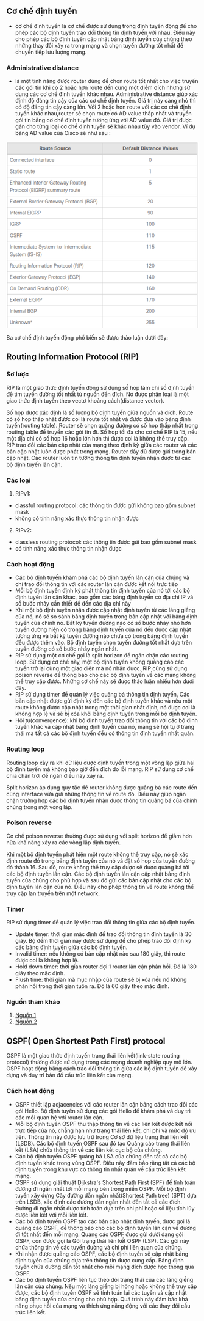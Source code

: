 ## Cơ chế định tuyến
- cơ chế định tuyến là cơ chế được sử dụng trong định tuyến động để cho phép các bộ định tuyến trao đổi thông tin định tuyến với nhau. Điều này cho phép các bộ định tuyến cập nhật bảng định tuyến của chúng theo những thay đổi xảy ra trong mạng và chọn tuyến đường tốt nhất để chuyển tiếp lưu lượng mạng.

### Administrative distance
 - là một tính năng được router dùng để chọn route tốt nhất cho việc truyền các gói tin khi có 2 hoặc hơn route đến cùng một điểm đích nhưng sử dụng các cơ chế định tuyến khác nhau. Administrative distance giúp xác định độ đáng tin cậy của các cơ chế định tuyến. Giá trị này càng nhỏ thì có độ đáng tin cậy càng lớn. Với 2 hoặc hơn route với các cơ chế định tuyến khác nhau,router sẽ chọn route có AD value thấp nhất và truyền gói tin bằng cơ chế định tuyến tương ứng với AD value đó.  Giá trị được gán cho từng loại cơ chế định tuyến sẽ khác nhau tùy vào vendor.
 Ví dụ bảng AD value của Cisco sẽ như sau :
 
 ![pic](images/cisco.png)
 
Ba cơ chế định tuyến động phổ biến sẽ được thảo luận dưới đây:

## Routing Information Protocol (RIP)
### Sơ lược 
RIP là một giao thức định tuyến động sử dụng số hop làm chỉ số định tuyến để tìm tuyến đường tốt nhất từ nguồn đến đích. Nó được phân loại là một giao thức định tuyến theo vectơ khoảng cách(distance vector).

Số hop được xác định là số lượng bộ định tuyến giữa nguồn và đích. Route có số hop thấp nhất được coi là route tốt nhất và được đưa vào bảng định tuyến(routing table). Router sẽ chọn quãng đường có số hop thấp nhất trong routing table để truyền các gói tin đi. Số hop tối đa cho cơ chế RIP là 15, nếu một địa chỉ có số hop 16 hoặc lớn hơn thì được coi là không thể truy cập.
 RIP trao đổi các bản cập nhật của mạng theo định kỳ giữa các router và các bản cập nhật luôn được phát trong mạng. Router đầy đủ được gửi trong bản cập nhật. Các router luôn tin tưởng thông tin định tuyến nhận được từ các bộ định tuyến lân cận.
### Các loại
1. RIPv1:
+ classful routing protocol: các thông tin được gửi không bao gồm subnet mask
+ không có tính năng xác thực thông tin nhận được
2. RIPv2:
+ classless routing protocol: các thông tin được gửi bao gồm subnet mask
+ có tính năng xác thực thông tin nhận được

### Cách hoạt động
- Các bộ định tuyến khám phá các bộ định tuyến lân cận của chúng và chỉ trao đổi thông tin với các router lân cận được kết nối trực tiếp
- Mỗi bộ định tuyến định kỳ phát thông tin định tuyến của nó tới các bộ định tuyến lân cận khác, bao gồm các bảng định tuyến có địa chỉ IP và số bước nhảy cần thiết để đến các địa chỉ này
- Khi một bộ định tuyến nhận được cập nhật định tuyến từ các láng giềng của nó, nó sẽ so sánh bảng định tuyến trong bản cập nhật với bảng định tuyến của chính nó. Bất kỳ tuyến đường nào có số bước nhảy nhỏ hơn tuyến đường hiện có trong bảng định tuyến của nó đều được cập nhật tương ứng và bất kỳ tuyến đường nào chưa có trong bảng định tuyến đều được thêm vào. Bộ định tuyến chọn tuyến đường tốt nhất dựa trên tuyến đường có số bước nhảy ngắn nhất.
- RIP sử dụng một cơ chế gọi là split horizon để ngăn chặn các routing loop. Sử dụng cơ chế này, một bộ định tuyến không quảng cáo các tuyến trở lại cùng một giao diện mà nó nhận được. RIP cũng sử dụng poison reverse để thông báo cho các bộ định tuyến về các mạng không thể truy cập được. Những cơ chế này sẽ được thảo luận nhiều hơn dưới đây.
- RIP sử dụng timer để quản lý việc quảng bá thông tin định tuyến. Các bản cập nhật được gửi định kỳ đến các bộ định tuyến khác và nếu một route không được cập nhật trong một thời gian nhất định, nó được coi là không hợp lệ và sẽ bị xóa khỏi bảng định tuyến trong mỗi bộ định tuyến.
- Hội tụ(convergence): khi bộ định tuyến trao đổi thông tin với các bộ định tuyến khác và cập nhật bảng định tuyến của nó, mạng sẽ hội tụ ở trạng thái mà tất cả các bộ định tuyến đều có thông tin định tuyến nhất quán.

### Routing loop
Routing loop xảy ra khi dữ liệu được định tuyến trong một vòng lặp giữa hai bộ định tuyến mà không bao giờ đến đích do lỗi mạng. RIP sử dụng cơ chế chia chân trời để ngăn điều này xảy ra.

Split horizon áp dụng quy tắc để router không được quảng bá các route đến cùng interface vừa gửi những thông tin về route đó. Điều này giúp ngăn chặn trường hợp các bộ định tuyến nhận được thông tin quảng bá của chính chúng trong một vòng lặp.


### Poison reverse
Cơ chế poison reverse thường được sử dụng với split horizon để giảm hơn nữa khả năng xảy ra các vòng lặp định tuyến.

Khi một bộ định tuyến phát hiện một route không thể truy cập, nó sẽ xác định route đó trong bảng định tuyến của nó và đặt số hop của tuyến đường đó thành 16. Sau đó, route không thể truy cập được sẽ được quảng bá tới các bộ định tuyến lân cận. Các bộ định tuyến lân cận cập nhật bảng định tuyến của chúng cho phù hợp và sau đó gửi các bản cập nhật cho các bộ định tuyến lân cận của nó. Điều này cho phép thông tin về route không thể truy cập lan truyền trên một network.

### Timer
RIP sử dụng timer để quản lý việc trao đổi thông tin giữa các bộ định tuyến.
- Update timer: thời gian mặc định để trao đổi thông tin định tuyến là 30 giây. Bộ đếm thời gian này được sử dụng để cho phép trao đổi định kỳ các bảng định tuyến giữa các bộ định tuyến.
- Invalid timer: nếu không có bản cập nhật nào sau 180 giây, thì route được coi là không hợp lệ.
- Hold down timer: thời gian router đợi 1 router lân cận phản hồi. Đó là 180 giây theo mặc định.
- Flush time: thời gian mà mục nhập của route sẽ bị xóa nếu nó không phản hồi trong thời gian tuôn ra. Đó là 60 giây theo mặc định.

### Nguồn tham khảo
1. [Nguồn 1](https://www.geeksforgeeks.org/routing-information-protocol-rip/)
2. [Nguồn 2](https://en.wikipedia.org/wiki/Routing_Information_Protocol)


## OSPF( Open Shortest Path First) protocol

OSPF là một giao thức định tuyến trạng thái liên kết(link-state routing protocol) thường được sử dụng trong các mạng doanh nghiệp quy mô lớn. OSPF hoạt động bằng cách trao đổi thông tin giữa các bộ định tuyến để xây dựng và duy trì bản đồ cấu trúc liên kết của mạng.

### Cách hoạt động
- OSPF thiết lập adjacencies với các router lân cận bằng cách trao đổi các gói Hello. Bộ định tuyến sử dụng các gói Hello để khám phá và duy trì các mối quan hệ với router lân cận.
- Mỗi bộ định tuyến OSPF thu thập thông tin về các liên kết được kết nối trực tiếp của nó, chẳng hạn như trạng thái liên kết, chi phí và mức độ ưu tiên. Thông tin này được lưu trữ trong Cơ sở dữ liệu trạng thái liên kết (LSDB). Các bộ định tuyến OSPF sau đó tạo Quảng cáo trạng thái liên kết (LSA) chứa thông tin về các liên kết cục bộ của chúng.
- Các bộ định tuyến OSPF quảng bá LSA của chúng đến tất cả các bộ định tuyến khác trong vùng OSPF. Điều này đảm bảo rằng tất cả các bộ định tuyến trong khu vực có thông tin nhất quán về cấu trúc liên kết mạng.
- OSPF sử dụng giải thuật Dijkstra's Shortest Path First (SPF) để tính toán đường đi ngắn nhất tới mỗi mạng bên trong miền OSPF. Mỗi bộ định tuyến xây dựng Cây đường dẫn ngắn nhất(Shortest Path tree) (SPT) dựa trên LSDB, xác định các đường dẫn ngắn nhất đến tất cả các đích. Đường đi ngắn nhất được tính toán dựa trên chi phí hoặc số liệu tích lũy được liên kết với mỗi liên kết.
- Các bộ định tuyến OSPF tạo các bản cập nhật định tuyến, được gọi là quảng cáo OSPF, để thông báo cho các bộ định tuyến lân cận về đường đi tốt nhất đến mỗi mạng. Quảng cáo OSPF được gửi dưới dạng gói OSPF, còn được gọi là Gói trạng thái liên kết OSPF (LSP). Các gói này chứa thông tin về các tuyến đường và chi phí liên quan của chúng.
- Khi nhận được quảng cáo OSPF, các bộ định tuyến sẽ cập nhật bảng định tuyến của chúng dựa trên thông tin được cung cấp. Bảng định tuyến chứa đường dẫn tốt nhất cho mỗi mạng đích được học thông qua OSPF.
- Các bộ định tuyến OSPF liên tục theo dõi trạng thái của các láng giềng lân cận của chúng. Nếu một láng giềng bị hỏng hoặc không thể truy cập được, các bộ định tuyến OSPF sẽ tính toán lại các tuyến và cập nhật bảng định tuyến của chúng cho phù hợp. Quá trình này đảm bảo khả năng phục hồi của mạng và thích ứng năng động với các thay đổi cấu trúc liên kết.







